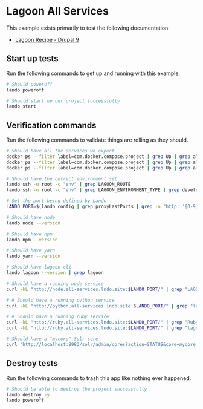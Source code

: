 Lagoon All Services
=======================

This example exists primarily to test the following documentation:

* [Lagoon Recipe - Drupal 9](https://docs.lando.dev/config/lagoon.html)

Start up tests
--------------

Run the following commands to get up and running with this example.

```bash
# Should poweroff
lando poweroff

# Should start up our project successfully
lando start
```

Verification commands
---------------------

Run the following commands to validate things are rolling as they should.

```bash
# Should have all the services we expect
docker ps --filter label=com.docker.compose.project | grep Up | grep allservices_node_1
docker ps --filter label=com.docker.compose.project | grep Up | grep allservices_python_1
docker ps --filter label=com.docker.compose.project | grep Up | grep allservices_ruby_1

# Should have the correct environment set
lando ssh -u root -c "env" | grep LAGOON_ROUTE
lando ssh -u root -c "env" | grep LAGOON_ENVIRONMENT_TYPE | grep development

# Set the port being defined by Lando
LANDO_PORT=$(lando config | grep proxyLastPorts | grep -o "http: '[0-9]*'" | awk -F"'" '{print $2}')

# Should have node
lando node --version

# Should have npm
lando npm --version

# Should have yarn
lando yarn --version

# Should have lagoon cli
lando lagoon --version | grep lagoon

# Should have a running node service
curl -kL "http://node.all-services.lndo.site:$LANDO_PORT/" | grep "LAGOON="

# # Should have a running python service
curl -kL "http://python.all-services.lndo.site:$LANDO_PORT/" | grep "lagoon/"

# # Should have a running ruby service
curl -kL "http://ruby.all-services.lndo.site:$LANDO_PORT/" | grep "Ruby/"
curl -kL "http://ruby.all-services.lndo.site:$LANDO_PORT/" | grep "lagoon/"

# Should have a "mycore" Solr core
curl 'http://localhost:8983/solr/admin/cores?action=STATUS&core=mycore' | grep "mycore"

```

Destroy tests
-------------

Run the following commands to trash this app like nothing ever happened.

```bash
# Should be able to destroy the project successfully
lando destroy -y
lando poweroff
```
